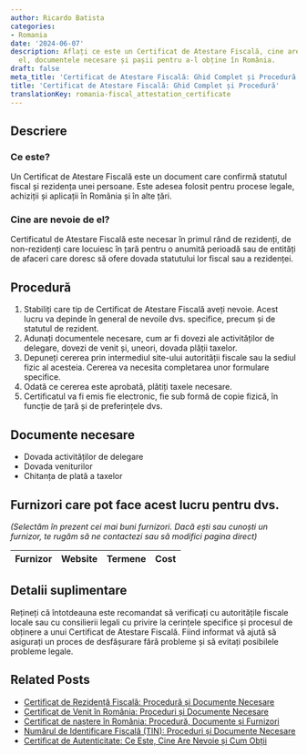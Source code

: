 ```yaml
---
author: Ricardo Batista
categories:
- Romania
date: '2024-06-07'
description: Aflați ce este un Certificat de Atestare Fiscală, cine are nevoie de
  el, documentele necesare și pașii pentru a-l obține în România.
draft: false
meta_title: 'Certificat de Atestare Fiscală: Ghid Complet și Procedură'
title: 'Certificat de Atestare Fiscală: Ghid Complet și Procedură'
translationKey: romania-fiscal_attestation_certificate
---
```



## Descriere
### Ce este?
Un Certificat de Atestare Fiscală este un document care confirmă statutul fiscal și rezidența unei persoane. Este adesea folosit pentru procese legale, achiziții și aplicații în România și în alte țări.

### Cine are nevoie de el?
Certificatul de Atestare Fiscală este necesar în primul rând de rezidenți, de non-rezidenți care locuiesc în țară pentru o anumită perioadă sau de entități de afaceri care doresc să ofere dovada statutului lor fiscal sau a rezidenței.

## Procedură
1. Stabiliți care tip de Certificat de Atestare Fiscală aveți nevoie. Acest lucru va depinde în general de nevoile dvs. specifice, precum și de statutul de rezident.
2. Adunați documentele necesare, cum ar fi dovezi ale activităților de delegare, dovezi de venit și, uneori, dovada plății taxelor.
3. Depuneți cererea prin intermediul site-ului autorității fiscale sau la sediul fizic al acesteia. Cererea va necesita completarea unor formulare specifice.
4. Odată ce cererea este aprobată, plătiți taxele necesare.
5. Certificatul va fi emis fie electronic, fie sub formă de copie fizică, în funcție de țară și de preferințele dvs.

## Documente necesare
- Dovada activităților de delegare
- Dovada veniturilor
- Chitanța de plată a taxelor

## Furnizori care pot face acest lucru pentru dvs.

_(Selectăm în prezent cei mai buni furnizori. Dacă ești sau cunoști un furnizor, te rugăm să ne contactezi sau să modifici pagina direct)_

| Furnizor        |     Website     |     Termene      |       Cost       |
| :-------------: | :-------------: |  :-------------: | :-------------: |

## Detalii suplimentare
Rețineți că întotdeauna este recomandat să verificați cu autoritățile fiscale locale sau cu consilierii legali cu privire la cerințele specifice și procesul de obținere a unui Certificat de Atestare Fiscală. Fiind informat vă ajută să asigurați un proces de desfășurare fără probleme și să evitați posibilele probleme legale.
## Related Posts

- [Certificat de Rezidență Fiscală: Procedură și Documente Necesare](https://tramitit.com/ro/guides/romania/certificat_fiscal/)
- [Certificat de Venit în România: Proceduri și Documente Necesare](https://tramitit.com/ro/guides/romania/adeverinta_de_venit/)
- [Certificat de naștere în România: Procedură, Documente și Furnizori](https://tramitit.com/ro/guides/romania/certificat_de_nastere/)
- [Numărul de Identificare Fiscală (TIN): Proceduri și Documente Necesare](https://tramitit.com/ro/guides/romania/obtinere_numar_de_identificare_fiscala_nif/)
- [Certificat de Autenticitate: Ce Este, Cine Are Nevoie și Cum Obții](https://tramitit.com/ro/guides/romania/adeverinta_de_autenticitate/)